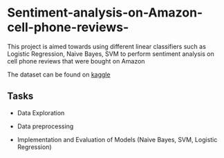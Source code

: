 

# Sentiment-analysis-on-Amazon-cell-phone-reviews-
This project is aimed towards using different linear classifiers such as Logistic Regression, Naive Bayes, SVM to perform sentiment analysis on cell phone reviews that were bought on Amazon


The dataset can be found on [kaggle](https://www.kaggle.com/grikomsn/amazon-cell-phones-reviews)

## Tasks

- Data Exploration

- Data preprocessing

- Implementation and Evaluation of Models (Naive Bayes, SVM, Logistic Regression)
